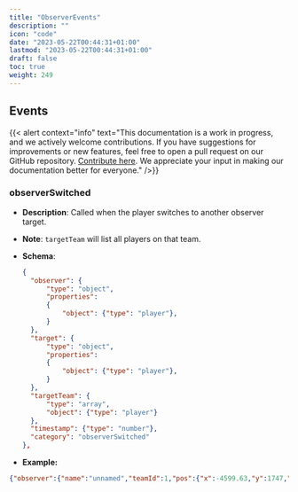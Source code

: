 ```yaml
---
title: "ObserverEvents"
description: ""
icon: "code"
date: "2023-05-22T00:44:31+01:00"
lastmod: "2023-05-22T00:44:31+01:00"
draft: false
toc: true
weight: 249
---
```


## Events

{{< alert context="info" text="This documentation is a work in progress, and we actively welcome contributions. If you have suggestions for improvements or new features, feel free to open a pull request on our GitHub repository. [Contribute here](https://www.github.com/zeejayym/live-api-documentation). We appreciate your input in making our documentation better for everyone." />}}

### observerSwitched

- **Description**: Called when the player switches to another observer target.

- **Note**: `targetTeam` will list all players on that team.

- **Schema**:

  ```json
  {
    "observer": {
        "type": "object",
        "properties":
        {
            "object": {"type": "player"},
        }
    },
    "target": {
        "type": "object",
        "properties":
        {
            "object": {"type": "player"},
        }
    },
    "targetTeam": {
        "type": "array",
        "object": {"type": "player"}
    },
    "timestamp": {"type": "number"},
    "category": "observerSwitched"
  },
  ```

- **Example:**

```json
{"observer":{"name":"unnamed","teamId":1,"pos":{"x":-4599.63,"y":1747,"z":-6074.25},"angles":{"x":0,"y":0,"z":0},"squadIndex":0,"teamName":"Spectator","character":"Bloodhound","skin":"Original"},"target":{"name":"AntimonyAsp","teamId":8,"pos":{"x":-23004,"y":19100.6,"z":-6327},"angles":{"x":0,"y":126.475,"z":0},"squadIndex":0,"teamName":"Team07","character":"Bangalore","skin":"CrimsonQueen"},"timestamp":1638392421,"category":"observerSwitched"},
```